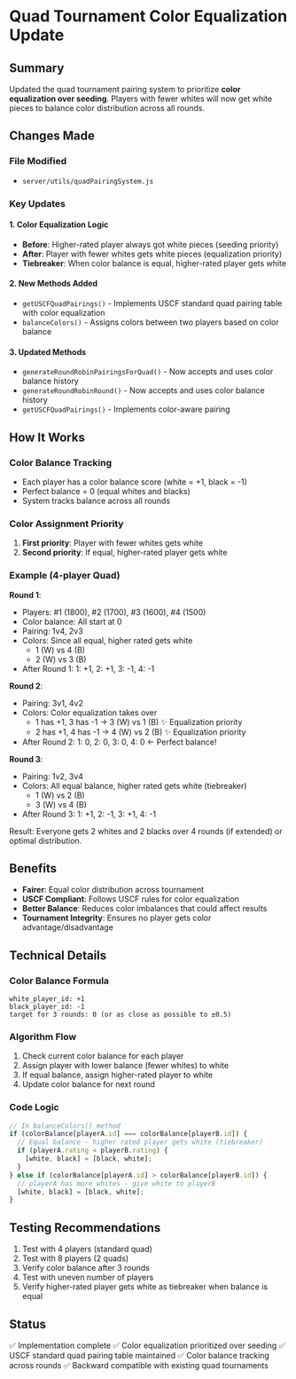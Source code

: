 # Quad Tournament Color Equalization Update

## Summary
Updated the quad tournament pairing system to prioritize **color equalization over seeding**. Players with fewer whites will now get white pieces to balance color distribution across all rounds.

## Changes Made

### File Modified
- `server/utils/quadPairingSystem.js`

### Key Updates

#### 1. Color Equalization Logic
- **Before**: Higher-rated player always got white pieces (seeding priority)
- **After**: Player with fewer whites gets white pieces (equalization priority)
- **Tiebreaker**: When color balance is equal, higher-rated player gets white

#### 2. New Methods Added
- `getUSCFQuadPairings()` - Implements USCF standard quad pairing table with color equalization
- `balanceColors()` - Assigns colors between two players based on color balance

#### 3. Updated Methods
- `generateRoundRobinPairingsForQuad()` - Now accepts and uses color balance history
- `generateRoundRobinRound()` - Now accepts and uses color balance history
- `getUSCFQuadPairings()` - Implements color-aware pairing

## How It Works

### Color Balance Tracking
- Each player has a color balance score (white = +1, black = -1)
- Perfect balance = 0 (equal whites and blacks)
- System tracks balance across all rounds

### Color Assignment Priority
1. **First priority**: Player with fewer whites gets white
2. **Second priority**: If equal, higher-rated player gets white

### Example (4-player Quad)

**Round 1**:
- Players: #1 (1800), #2 (1700), #3 (1600), #4 (1500)
- Color balance: All start at 0
- Pairing: 1v4, 2v3
- Colors: Since all equal, higher rated gets white
  - 1 (W) vs 4 (B)
  - 2 (W) vs 3 (B)
- After Round 1: 1: +1, 2: +1, 3: -1, 4: -1

**Round 2**:
- Pairing: 3v1, 4v2
- Colors: Color equalization takes over
  - 1 has +1, 3 has -1 → 3 (W) vs 1 (B) ✨ Equalization priority
  - 2 has +1, 4 has -1 → 4 (W) vs 2 (B) ✨ Equalization priority
- After Round 2: 1: 0, 2: 0, 3: 0, 4: 0 ← Perfect balance!

**Round 3**:
- Pairing: 1v2, 3v4
- Colors: All equal balance, higher rated gets white (tiebreaker)
  - 1 (W) vs 2 (B)
  - 3 (W) vs 4 (B)
- After Round 3: 1: +1, 2: -1, 3: +1, 4: -1

Result: Everyone gets 2 whites and 2 blacks over 4 rounds (if extended) or optimal distribution.

## Benefits
- **Fairer**: Equal color distribution across tournament
- **USCF Compliant**: Follows USCF rules for color equalization
- **Better Balance**: Reduces color imbalances that could affect results
- **Tournament Integrity**: Ensures no player gets color advantage/disadvantage

## Technical Details

### Color Balance Formula
```
white_player_id: +1
black_player_id: -1
target for 3 rounds: 0 (or as close as possible to ±0.5)
```

### Algorithm Flow
1. Check current color balance for each player
2. Assign player with lower balance (fewer whites) to white
3. If equal balance, assign higher-rated player to white
4. Update color balance for next round

### Code Logic
```javascript
// In balanceColors() method
if (colorBalance[playerA.id] === colorBalance[playerB.id]) {
  // Equal balance - higher rated player gets white (tiebreaker)
  if (playerA.rating < playerB.rating) {
    [white, black] = [black, white];
  }
} else if (colorBalance[playerA.id] > colorBalance[playerB.id]) {
  // playerA has more whites - give white to playerB
  [white, black] = [black, white];
}
```

## Testing Recommendations
1. Test with 4 players (standard quad)
2. Test with 8 players (2 quads)
3. Verify color balance after 3 rounds
4. Test with uneven number of players
5. Verify higher-rated player gets white as tiebreaker when balance is equal

## Status
✅ Implementation complete
✅ Color equalization prioritized over seeding
✅ USCF standard quad pairing table maintained
✅ Color balance tracking across rounds
✅ Backward compatible with existing quad tournaments
